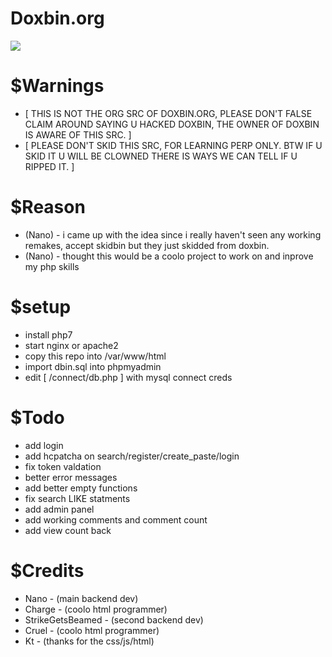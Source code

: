 # Doxbin.org

<img src="https://i.imgur.com/tbMwxXN.png"></img>

# $Warnings
* [ THIS IS NOT THE ORG SRC OF DOXBIN.ORG, PLEASE DON'T FALSE CLAIM AROUND SAYING U HACKED DOXBIN, THE OWNER OF DOXBIN IS AWARE OF THIS SRC. ]
* [ PLEASE DON'T SKID THIS SRC, FOR LEARNING PERP ONLY. BTW IF U SKID IT U WILL BE CLOWNED THERE IS WAYS WE CAN TELL IF U RIPPED IT. ]

# $Reason
* (Nano) - i came up with the idea since i really haven't seen any working remakes, accept skidbin but they just skidded from doxbin.
* (Nano) - thought this would be a coolo project to work on and inprove my php skills 

# $setup
* install php7
* start nginx or apache2
* copy this repo into /var/www/html
* import dbin.sql into phpmyadmin
* edit [ /connect/db.php ] with mysql connect creds

# $Todo
 - add login
 - add hcpatcha on search/register/create_paste/login
 - fix token valdation
 - better error messages
 - add better empty functions
 - fix search LIKE statments
 - add admin panel 
 - add working comments and comment count
 - add view count back

# $Credits
* Nano - (main backend dev)
* Charge - (coolo html programmer)
* StrikeGetsBeamed - (second backend dev)
* Cruel - (coolo html programmer)
* Kt - (thanks for the css/js/html)



